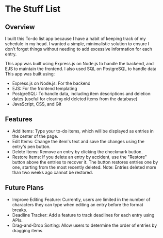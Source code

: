 # The Stuff List

## Overview

I built this To-do list app because I have a habit of keeping track of my schedule in my head. I wanted a simple, minimalistic solution to ensure I don't forget things without needing to add excessive information for each entry.

This app was built using Express.js on Node.js to handle the backend, and EJS to maintain the frontend. I also used SQL on PostgreSQL to handle data This app was built using:

- Express.js on Node.js: For the backend
- EJS: For the frontend templating
- PostgreSQL: To handle data, including item descriptions and deletion dates (useful for clearing old deleted items from the database)
- JavaScript, CSS, and Git

## Features

- Add Items: Type your to-do items, which will be displayed as entries in the center of the page.
- Edit Items: Change the item's text and save the changes using the entry's pen button.
- Delete Items: Remove an entry by clicking the checkmark button.
- Restore Items: If you delete an entry by accident, use the "Restore" button above the entries to recover it. The button restores entries one by one, starting from the most recently deleted. Note: Entries deleted more than two weeks ago cannot be restored.

## Future Plans

- Improve Editing Feature: Currently, users are limited in the number of characters they can type when editing an entry before the format breaks.
- Deadline Tracker: Add a feature to track deadlines for each entry using APIs.
- Drag-and-Drop Sorting: Allow users to determine the order of entries by dragging items.